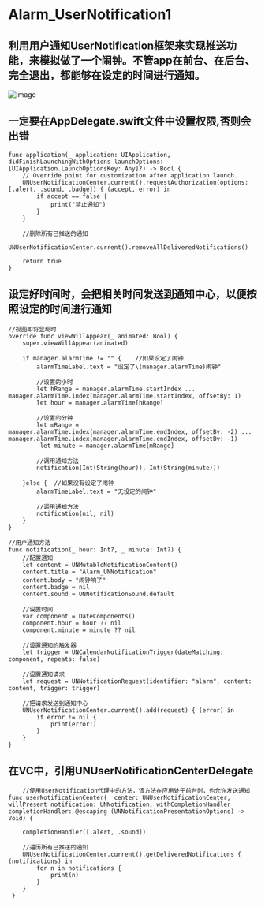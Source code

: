 # Alarm_UserNotification1
利用用户通知UserNotification框架来实现推送功能，来模拟做了一个闹钟。不管app在前台、在后台、完全退出，都能够在设定的时间进行通知。
----

![image](https://github.com/Kimsswift/Alarm_UserNotification1/blob/master/Alarm_UNNotification/n00.gif)

一定要在AppDelegate.swift文件中设置权限,否则会出错
---
    func application(_ application: UIApplication, didFinishLaunchingWithOptions launchOptions: [UIApplication.LaunchOptionsKey: Any]?) -> Bool {
        // Override point for customization after application launch.
        UNUserNotificationCenter.current().requestAuthorization(options: [.alert, .sound, .badge]) { (accept, error) in
            if accept == false {
                print("禁止通知")
            }
        }
        
        //删除所有已推送的通知
        UNUserNotificationCenter.current().removeAllDeliveredNotifications()
        
        return true
    }


设定好时间时，会把相关时间发送到通知中心，以便按照设定的时间进行通知
--------
    //视图即将显现时
    override func viewWillAppear(_ animated: Bool) {
        super.viewWillAppear(animated)
        
        if manager.alarmTime != "" {    //如果设定了闹钟
            alarmTimeLabel.text = "设定了\(manager.alarmTime)闹钟"
            
            //设置的小时
            let hRange = manager.alarmTime.startIndex ... manager.alarmTime.index(manager.alarmTime.startIndex, offsetBy: 1)
            let hour = manager.alarmTime[hRange]
            
            //设置的分钟
            let mRange = manager.alarmTime.index(manager.alarmTime.endIndex, offsetBy: -2) ... manager.alarmTime.index(manager.alarmTime.endIndex, offsetBy: -1)
             let minute = manager.alarmTime[mRange]
            
            //调用通知方法
            notification(Int(String(hour)), Int(String(minute)))
            
        }else {  //如果没有设定了闹钟
            alarmTimeLabel.text = "无设定的闹钟"
            
            //调用通知方法
            notification(nil, nil)
        }
    }
    
    //用户通知方法
    func notification(_ hour: Int?, _ minute: Int?) {
        //配置通知
        let content = UNMutableNotificationContent()
        content.title = "Alarm_UNNotification"
        content.body = "闹钟响了"
        content.badge = nil
        content.sound = UNNotificationSound.default

        //设置时间
        var component = DateComponents()
        component.hour = hour ?? nil
        component.minute = minute ?? nil
        
        //设置通知的触发器
        let trigger = UNCalendarNotificationTrigger(dateMatching: component, repeats: false)
        
        //设置通知请求
        let request = UNNotificationRequest(identifier: "alarm", content: content, trigger: trigger)
        
        //把请求发送到通知中心
        UNUserNotificationCenter.current().add(request) { (error) in
            if error != nil {
                print(error!)
            }
        }
    }
    
  在VC中，引用UNUserNotificationCenterDelegate
  ------
  
        //使用UserNotification代理中的方法，该方法在应用处于前台时，也允许发送通知
    func userNotificationCenter(_ center: UNUserNotificationCenter, willPresent notification: UNNotification, withCompletionHandler completionHandler: @escaping (UNNotificationPresentationOptions) -> Void) {
        
        completionHandler([.alert, .sound])
        
        //遍历所有已推送的通知
        UNUserNotificationCenter.current().getDeliveredNotifications { (notifications) in
            for n in notifications {
                print(n)
            }
        }
     }
      
